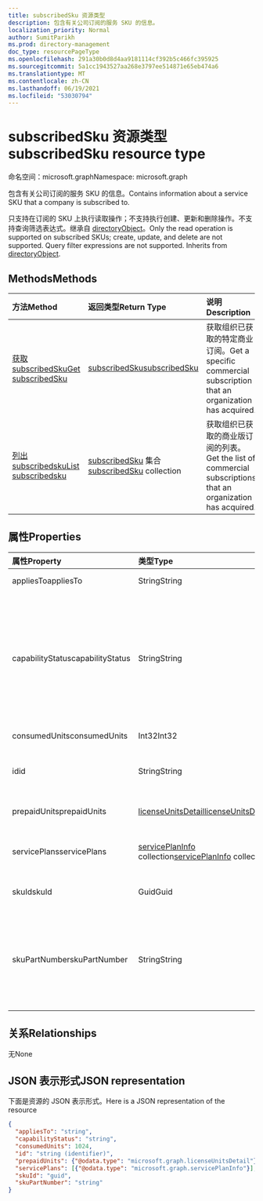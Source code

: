 ```yaml
---
title: subscribedSku 资源类型
description: 包含有关公司订阅的服务 SKU 的信息。
localization_priority: Normal
author: SumitParikh
ms.prod: directory-management
doc_type: resourcePageType
ms.openlocfilehash: 291a30b0d8d4aa9181114cf392b5c466fc395925
ms.sourcegitcommit: 5a1cc1943527aa268e3797ee514871e65eb474a6
ms.translationtype: MT
ms.contentlocale: zh-CN
ms.lasthandoff: 06/19/2021
ms.locfileid: "53030794"
---
```

# <a name="subscribedsku-resource-type"></a><span data-ttu-id="68325-103">subscribedSku 资源类型</span><span class="sxs-lookup"><span data-stu-id="68325-103">subscribedSku resource type</span></span>

<span data-ttu-id="68325-104">命名空间：microsoft.graph</span><span class="sxs-lookup"><span data-stu-id="68325-104">Namespace: microsoft.graph</span></span>

<span data-ttu-id="68325-105">包含有关公司订阅的服务 SKU 的信息。</span><span class="sxs-lookup"><span data-stu-id="68325-105">Contains information about a service SKU that a company is subscribed to.</span></span>

<span data-ttu-id="68325-p101">只支持在订阅的 SKU 上执行读取操作；不支持执行创建、更新和删除操作。不支持查询筛选表达式。继承自 [directoryObject](directoryobject.md)。</span><span class="sxs-lookup"><span data-stu-id="68325-p101">Only the read operation is supported on subscribed SKUs; create, update, and delete are not supported. Query filter expressions are not supported. Inherits from [directoryObject](directoryobject.md).</span></span>

## <a name="methods"></a><span data-ttu-id="68325-109">Methods</span><span class="sxs-lookup"><span data-stu-id="68325-109">Methods</span></span>
| <span data-ttu-id="68325-110">方法</span><span class="sxs-lookup"><span data-stu-id="68325-110">Method</span></span>           | <span data-ttu-id="68325-111">返回类型</span><span class="sxs-lookup"><span data-stu-id="68325-111">Return Type</span></span>    |<span data-ttu-id="68325-112">说明</span><span class="sxs-lookup"><span data-stu-id="68325-112">Description</span></span>|
|:---------------|:--------|:----------|
|[<span data-ttu-id="68325-113">获取 subscribedSku</span><span class="sxs-lookup"><span data-stu-id="68325-113">Get subscribedSku</span></span>](../api/subscribedsku-get.md) | [<span data-ttu-id="68325-114">subscribedSku</span><span class="sxs-lookup"><span data-stu-id="68325-114">subscribedSku</span></span>](subscribedsku.md) |<span data-ttu-id="68325-115">获取组织已获取的特定商业订阅。</span><span class="sxs-lookup"><span data-stu-id="68325-115">Get a specific commercial subscription that an organization has acquired.</span></span>|
|[<span data-ttu-id="68325-116">列出 subscribedsku</span><span class="sxs-lookup"><span data-stu-id="68325-116">List subscribedsku</span></span>](../api/subscribedsku-list.md) | <span data-ttu-id="68325-117">[subscribedSku](subscribedsku.md) 集合</span><span class="sxs-lookup"><span data-stu-id="68325-117">[subscribedSku](subscribedsku.md) collection</span></span> |<span data-ttu-id="68325-118">获取组织已获取的商业版订阅的列表。</span><span class="sxs-lookup"><span data-stu-id="68325-118">Get the list of commercial subscriptions that an organization has acquired.</span></span>|

## <a name="properties"></a><span data-ttu-id="68325-119">属性</span><span class="sxs-lookup"><span data-stu-id="68325-119">Properties</span></span>
| <span data-ttu-id="68325-120">属性</span><span class="sxs-lookup"><span data-stu-id="68325-120">Property</span></span>     | <span data-ttu-id="68325-121">类型</span><span class="sxs-lookup"><span data-stu-id="68325-121">Type</span></span>   |<span data-ttu-id="68325-122">说明</span><span class="sxs-lookup"><span data-stu-id="68325-122">Description</span></span>|
|:---------------|:--------|:----------|
|<span data-ttu-id="68325-123">appliesTo</span><span class="sxs-lookup"><span data-stu-id="68325-123">appliesTo</span></span>|<span data-ttu-id="68325-124">String</span><span class="sxs-lookup"><span data-stu-id="68325-124">String</span></span>| <span data-ttu-id="68325-125">例如，“用户”或“公司”。</span><span class="sxs-lookup"><span data-stu-id="68325-125">For example, "User" or "Company".</span></span> |
|<span data-ttu-id="68325-126">capabilityStatus</span><span class="sxs-lookup"><span data-stu-id="68325-126">capabilityStatus</span></span>|<span data-ttu-id="68325-127">String</span><span class="sxs-lookup"><span data-stu-id="68325-127">String</span></span>|  <span data-ttu-id="68325-128">可取值为：`Enabled`、`Warning`、`Suspended`、`Deleted`、`LockedOut`。</span><span class="sxs-lookup"><span data-stu-id="68325-128">Possible values are: `Enabled`, `Warning`, `Suspended`, `Deleted`, `LockedOut`.</span></span> <span data-ttu-id="68325-129">capabilityStatus 表示 `Enabled` **预付费Units** 属性至少启用了 1 个单位，并且客户 `LockedOut` 已取消订阅。</span><span class="sxs-lookup"><span data-stu-id="68325-129">The capabilityStatus is `Enabled` if the **prepaidUnits** property has at least 1 unit that is **enabled**, and `LockedOut` if the customer cancelled their subscription.</span></span> |
|<span data-ttu-id="68325-130">consumedUnits</span><span class="sxs-lookup"><span data-stu-id="68325-130">consumedUnits</span></span>|<span data-ttu-id="68325-131">Int32</span><span class="sxs-lookup"><span data-stu-id="68325-131">Int32</span></span>| <span data-ttu-id="68325-132">已分配的许可证数量。</span><span class="sxs-lookup"><span data-stu-id="68325-132">The number of licenses that have been assigned.</span></span> |
|<span data-ttu-id="68325-133">id</span><span class="sxs-lookup"><span data-stu-id="68325-133">id</span></span>|<span data-ttu-id="68325-134">String</span><span class="sxs-lookup"><span data-stu-id="68325-134">String</span></span>| <span data-ttu-id="68325-135">订阅的 sku 对象的唯一标识符。</span><span class="sxs-lookup"><span data-stu-id="68325-135">The unique identifier for the subscribed sku object.</span></span> <span data-ttu-id="68325-136">键，不可为 null。</span><span class="sxs-lookup"><span data-stu-id="68325-136">Key, not nullable.</span></span> |
|<span data-ttu-id="68325-137">prepaidUnits</span><span class="sxs-lookup"><span data-stu-id="68325-137">prepaidUnits</span></span>|[<span data-ttu-id="68325-138">licenseUnitsDetail</span><span class="sxs-lookup"><span data-stu-id="68325-138">licenseUnitsDetail</span></span>](licenseunitsdetail.md)| <span data-ttu-id="68325-139">有关预付许可证的数量和状态的信息。</span><span class="sxs-lookup"><span data-stu-id="68325-139">Information about the number and status of prepaid licenses.</span></span> |
|<span data-ttu-id="68325-140">servicePlans</span><span class="sxs-lookup"><span data-stu-id="68325-140">servicePlans</span></span>|<span data-ttu-id="68325-141">[servicePlanInfo](serviceplaninfo.md) collection</span><span class="sxs-lookup"><span data-stu-id="68325-141">[servicePlanInfo](serviceplaninfo.md) collection</span></span>| <span data-ttu-id="68325-142">有关 SKU 可用服务计划的信息。</span><span class="sxs-lookup"><span data-stu-id="68325-142">Information about the service plans that are available with the SKU.</span></span> <span data-ttu-id="68325-143">不可为 null</span><span class="sxs-lookup"><span data-stu-id="68325-143">Not nullable</span></span> |
|<span data-ttu-id="68325-144">skuId</span><span class="sxs-lookup"><span data-stu-id="68325-144">skuId</span></span>|<span data-ttu-id="68325-145">Guid</span><span class="sxs-lookup"><span data-stu-id="68325-145">Guid</span></span>| <span data-ttu-id="68325-146">服务 SKU 的唯一标识符 (GUID)。</span><span class="sxs-lookup"><span data-stu-id="68325-146">The unique identifier (GUID) for the service SKU.</span></span> |
|<span data-ttu-id="68325-147">skuPartNumber</span><span class="sxs-lookup"><span data-stu-id="68325-147">skuPartNumber</span></span>|<span data-ttu-id="68325-148">String</span><span class="sxs-lookup"><span data-stu-id="68325-148">String</span></span>| <span data-ttu-id="68325-149">SKU 商品编号；例如：“AAD_PREMIUM”或“RMSBASIC”。</span><span class="sxs-lookup"><span data-stu-id="68325-149">The SKU part number; for example: "AAD_PREMIUM" or "RMSBASIC".</span></span> <span data-ttu-id="68325-150">若要获取组织已获取的商业订阅的列表，请参阅 [List subscribedSkus](../api/subscribedsku-list.md)。</span><span class="sxs-lookup"><span data-stu-id="68325-150">To get a list of commercial subscriptions that an organization has acquired, see [List subscribedSkus](../api/subscribedsku-list.md).</span></span>|

## <a name="relationships"></a><span data-ttu-id="68325-151">关系</span><span class="sxs-lookup"><span data-stu-id="68325-151">Relationships</span></span>
<span data-ttu-id="68325-152">无</span><span class="sxs-lookup"><span data-stu-id="68325-152">None</span></span>

## <a name="json-representation"></a><span data-ttu-id="68325-153">JSON 表示形式</span><span class="sxs-lookup"><span data-stu-id="68325-153">JSON representation</span></span>

<span data-ttu-id="68325-154">下面是资源的 JSON 表示形式。</span><span class="sxs-lookup"><span data-stu-id="68325-154">Here is a JSON representation of the resource</span></span>

<!--{
  "blockType": "resource",
  "optionalProperties": [],
  "keyProperty": "id",
  "baseType": "microsoft.graph.entity",
  "@odata.type": "microsoft.graph.subscribedSku",
  "@odata.annotations": [
    {
      "capabilities": {
        "skippable": false,
        "toppable": false,
        "countable": false,
        "expandable": false,
        "filterable": false,
        "referenceable": false,
        "selectable": false
      }
    }
  ]
}-->

```json
{
  "appliesTo": "string",
  "capabilityStatus": "string",
  "consumedUnits": 1024,
  "id": "string (identifier)",
  "prepaidUnits": {"@odata.type": "microsoft.graph.licenseUnitsDetail"},
  "servicePlans": [{"@odata.type": "microsoft.graph.servicePlanInfo"}],
  "skuId": "guid",
  "skuPartNumber": "string"
}

```
<!-- uuid: 8fcb5dbc-d5aa-4681-8e31-b001d5168d79
2015-10-25 14:57:30 UTC -->
<!-- {
  "type": "#page.annotation",
  "description": "subscribedSku resource",
  "keywords": "",
  "section": "documentation",
  "tocPath": ""
}-->

